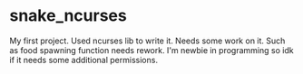# snake_ncurses

My first project. Used ncurses lib to write it. Needs some work on it. Such as food spawning function needs rework. I'm newbie in programming so idk if it needs some additional permissions.
